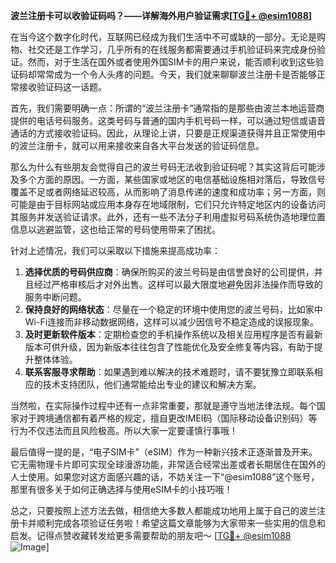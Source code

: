 **波兰注册卡可以收验证码吗？——详解海外用户验证需求[[TG💪+ @esim1088](https://t.me/s/esim1088)]**

在当今这个数字化时代，互联网已经成为我们生活中不可或缺的一部分。无论是购物、社交还是工作学习，几乎所有的在线服务都需要通过手机验证码来完成身份验证。然而，对于生活在国外或者使用外国SIM卡的用户来说，能否顺利收到这些验证码却常常成为一个令人头疼的问题。今天，我们就来聊聊波兰注册卡是否能够正常接收验证码这一话题。

首先，我们需要明确一点：所谓的“波兰注册卡”通常指的是那些由波兰本地运营商提供的电话号码服务。这类号码与普通的国内手机号码一样，可以通过短信或语音通话的方式接收验证码。因此，从理论上讲，只要是正规渠道获得并且正常使用中的波兰注册卡，就可以用来接收来自各大平台发送的验证码信息。

那么为什么有些朋友会觉得自己的波兰号码无法收到验证码呢？其实这背后可能涉及多个方面的原因。一方面，某些国家或地区的电信基础设施相对落后，导致信号覆盖不足或者网络延迟较高，从而影响了消息传递的速度和成功率；另一方面，则可能是由于目标网站或应用本身存在地域限制，它们只允许特定地区内的设备访问其服务并发送验证请求。此外，还有一些不法分子利用虚拟号码系统伪造地理位置信息以逃避监管，这也给正常的号码使用带来了困扰。

针对上述情况，我们可以采取以下措施来提高成功率：

1. **选择优质的号码供应商**：确保所购买的波兰号码是由信誉良好的公司提供，并且经过严格审核后才对外出售。这样可以最大限度地避免因非法操作而导致的服务中断问题。
2. **保持良好的网络状态**：尽量在一个稳定的环境中使用您的波兰号码，比如家中Wi-Fi连接而非移动数据网络，这样可以减少因信号不稳定造成的误报现象。
3. **及时更新软件版本**：定期检查您的手机操作系统以及相关应用程序是否有最新版本可供升级，因为新版本往往包含了性能优化及安全修复等内容，有助于提升整体体验。
4. **联系客服寻求帮助**：如果遇到难以解决的技术难题时，请不要犹豫立即联系相应的技术支持团队，他们通常能给出专业的建议和解决方案。

当然啦，在实际操作过程中还有一点非常重要，那就是遵守当地法律法规。每个国家对于跨境通信都有着严格的规定，擅自更改IMEI码（国际移动设备识别码）等行为不仅违法而且风险极高。所以大家一定要谨慎行事哦！

最后值得一提的是，“电子SIM卡”（eSIM）作为一种新兴技术正逐渐普及开来。它无需物理卡片即可实现全球漫游功能，非常适合经常出差或者长期居住在国外的人士使用。如果您对这方面感兴趣的话，不妨关注一下“@esim1088”这个账号，那里有很多关于如何正确选择与使用eSIM卡的小技巧哦！

总之，只要按照上述方法去做，相信绝大多数人都能成功地用上属于自己的波兰注册卡并顺利完成各项验证任务啦！希望这篇文章能够为大家带来一些实用的信息和启发。记得点赞收藏转发给更多需要帮助的朋友吧～ [[TG💪+ @esim1088](https://t.me/s/esim1088) ![Image](https://i.postimg.cc/4NQfJmqS/Snipaste-2025-05-13-00-14-12.png)]